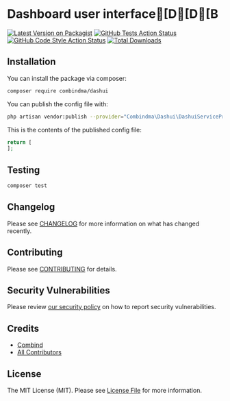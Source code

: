 # Dashboard  user interface[D[D[B

[![Latest Version on Packagist](https://img.shields.io/packagist/v/combindma/dashui.svg?style=flat-square)](https://packagist.org/packages/combindma/dashui)
[![GitHub Tests Action Status](https://img.shields.io/github/workflow/status/combindma/dashui/run-tests?label=tests)](https://github.com/combindma/dashui/actions?query=workflow%3ATests+branch%3Amaster)
[![GitHub Code Style Action Status](https://img.shields.io/github/workflow/status/combindma/dashui/Check%20&%20fix%20styling?label=code%20style)](https://github.com/combindma/dashui/actions?query=workflow%3A"Check+%26+fix+styling"+branch%3Amaster)
[![Total Downloads](https://img.shields.io/packagist/dt/combindma/dashui.svg?style=flat-square)](https://packagist.org/packages/combindma/dashui)

## Installation

You can install the package via composer:

```bash
composer require combindma/dashui
```

You can publish the config file with:
```bash
php artisan vendor:publish --provider="Combindma\Dashui\DashuiServiceProvider" --tag="dashui-config"
```

This is the contents of the published config file:

```php
return [
];
```
## Testing

```bash
composer test
```

## Changelog

Please see [CHANGELOG](CHANGELOG.md) for more information on what has changed recently.

## Contributing

Please see [CONTRIBUTING](.github/CONTRIBUTING.md) for details.

## Security Vulnerabilities

Please review [our security policy](../../security/policy) on how to report security vulnerabilities.

## Credits

- [Combind](https://github.com/combindma)
- [All Contributors](../../contributors)

## License

The MIT License (MIT). Please see [License File](LICENSE.md) for more information.
